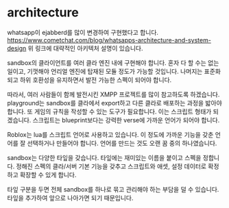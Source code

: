 # architecture 

whatsapp이 ejabberd를 많이 변경하여 구현했다고 합니다. 
https://www.cometchat.com/blog/whatsapps-architecture-and-system-design
위 링크에 대략적인 아키텍처 설명이 있습니다. 

sandbox의 클라이언트를 여러 클라 엔진 내에 구현해야 합니다. 혼자 
다 할 수는 없는 일이고, 기껏해야 언리얼 엔진에 탑재된 모듈 정도가 
가능할 것입니다. 나머지는 표준화되고 하위 호환성을 유지하면서 
발전 가능한 스펙이 되어야 합니다. 

따라서, 여러 사람들이 함께 발전시킨 XMPP 프로젝트를 많이 참고하도록 
하겠습니다. playground는 sandbox를 클라에서 export하고 다른 클라로 
배포하는 과정을 밟아야 합니다. 또 게임의 규칙을 작성할 수 있는 
도구가 필요합니다. 이는 스크립트 형태가 되겠습니다. 스크립트는 
blueprint보다는 강력한 verse에 가까운 언어가 되어야 합니다. 

Roblox는 lua를 스크립트 언어로 사용하고 있습니다. 이 정도에 가까운 
기능을 갖춘 언어를 잘 선택하거나 만들어야 합니다. 언어를 만드는 것도 
오랜 꿈 중의 하나였습니다. 

sandbox는 다양한 타잎을 갖습니다. 타잎에는 재미있는 이름을 붙이고 
스펙을 정합니다. 정해진 스펙의 클라/서버 기본 기능을 갖추고 스크립트와 
애셋, 설정 데이터로 확정하고 확장할 수 있게 합니다. 

타잎 구분을 두면 전체 sandbox를 하나로 묶고 관리해야 하는 부담을 
덜 수 있습니다. 타잎을 추가하여 앞으로 나아가면 되기 때문입니다. 




